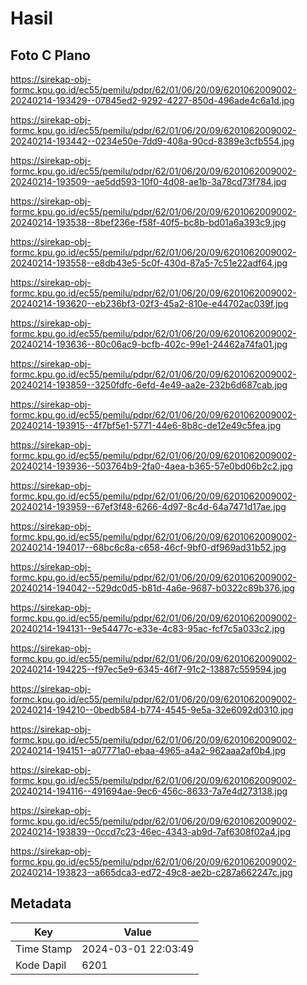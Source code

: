 # Hasil

## Foto C Plano

https://sirekap-obj-formc.kpu.go.id/ec55/pemilu/pdpr/62/01/06/20/09/6201062009002-20240214-193429--07845ed2-9292-4227-850d-496ade4c6a1d.jpg

https://sirekap-obj-formc.kpu.go.id/ec55/pemilu/pdpr/62/01/06/20/09/6201062009002-20240214-193442--0234e50e-7dd9-408a-90cd-8389e3cfb554.jpg

https://sirekap-obj-formc.kpu.go.id/ec55/pemilu/pdpr/62/01/06/20/09/6201062009002-20240214-193509--ae5dd593-10f0-4d08-ae1b-3a78cd73f784.jpg

https://sirekap-obj-formc.kpu.go.id/ec55/pemilu/pdpr/62/01/06/20/09/6201062009002-20240214-193538--8bef236e-f58f-40f5-bc8b-bd01a6a393c9.jpg

https://sirekap-obj-formc.kpu.go.id/ec55/pemilu/pdpr/62/01/06/20/09/6201062009002-20240214-193558--e8db43e5-5c0f-430d-87a5-7c51e22adf64.jpg

https://sirekap-obj-formc.kpu.go.id/ec55/pemilu/pdpr/62/01/06/20/09/6201062009002-20240214-193620--eb236bf3-02f3-45a2-810e-e44702ac039f.jpg

https://sirekap-obj-formc.kpu.go.id/ec55/pemilu/pdpr/62/01/06/20/09/6201062009002-20240214-193636--80c06ac9-bcfb-402c-99e1-24462a74fa01.jpg

https://sirekap-obj-formc.kpu.go.id/ec55/pemilu/pdpr/62/01/06/20/09/6201062009002-20240214-193859--3250fdfc-6efd-4e49-aa2e-232b6d687cab.jpg

https://sirekap-obj-formc.kpu.go.id/ec55/pemilu/pdpr/62/01/06/20/09/6201062009002-20240214-193915--4f7bf5e1-5771-44e6-8b8c-de12e49c5fea.jpg

https://sirekap-obj-formc.kpu.go.id/ec55/pemilu/pdpr/62/01/06/20/09/6201062009002-20240214-193936--503764b9-2fa0-4aea-b365-57e0bd06b2c2.jpg

https://sirekap-obj-formc.kpu.go.id/ec55/pemilu/pdpr/62/01/06/20/09/6201062009002-20240214-193959--67ef3f48-6266-4d97-8c4d-64a7471d17ae.jpg

https://sirekap-obj-formc.kpu.go.id/ec55/pemilu/pdpr/62/01/06/20/09/6201062009002-20240214-194017--68bc6c8a-c658-46cf-9bf0-df969ad31b52.jpg

https://sirekap-obj-formc.kpu.go.id/ec55/pemilu/pdpr/62/01/06/20/09/6201062009002-20240214-194042--529dc0d5-b81d-4a6e-9687-b0322c89b376.jpg

https://sirekap-obj-formc.kpu.go.id/ec55/pemilu/pdpr/62/01/06/20/09/6201062009002-20240214-194131--9e54477c-e33e-4c83-95ac-fcf7c5a033c2.jpg

https://sirekap-obj-formc.kpu.go.id/ec55/pemilu/pdpr/62/01/06/20/09/6201062009002-20240214-194225--f97ec5e9-6345-46f7-91c2-13887c559594.jpg

https://sirekap-obj-formc.kpu.go.id/ec55/pemilu/pdpr/62/01/06/20/09/6201062009002-20240214-194210--0bedb584-b774-4545-9e5a-32e6092d0310.jpg

https://sirekap-obj-formc.kpu.go.id/ec55/pemilu/pdpr/62/01/06/20/09/6201062009002-20240214-194151--a07771a0-ebaa-4965-a4a2-962aaa2af0b4.jpg

https://sirekap-obj-formc.kpu.go.id/ec55/pemilu/pdpr/62/01/06/20/09/6201062009002-20240214-194116--491694ae-9ec6-456c-8633-7a7e4d273138.jpg

https://sirekap-obj-formc.kpu.go.id/ec55/pemilu/pdpr/62/01/06/20/09/6201062009002-20240214-193839--0ccd7c23-46ec-4343-ab9d-7af6308f02a4.jpg

https://sirekap-obj-formc.kpu.go.id/ec55/pemilu/pdpr/62/01/06/20/09/6201062009002-20240214-193823--a665dca3-ed72-49c8-ae2b-c287a662247c.jpg


## Metadata

| Key        | Value               |
| ---------- | ------------------- |
| Time Stamp | 2024-03-01 22:03:49 |
| Kode Dapil | 6201                |




